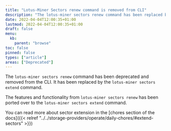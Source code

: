 ```yaml
---
title: "Lotus-Miner Sectors renew command is removed from CLI"
description: "The lotus-miner sectors renew command has been replaced by lotus-miner sectors extend"
date: 2022-04-04T12:00:35+01:00
lastmod: 2022-04-04T12:00:35+01:00
draft: false
menu:
  kb:
    parent: "browse"
toc: false
pinned: false
types: ["article"]
areas: ["Deprecated"]
---
```


The `lotus-miner sectors renew` command has been deprecated and removed from the CLI. It has been replaced by the `lotus-miner sectors extend` command.

The features and functionality from `lotus-miner sectors renew` has been ported over to the `lotus-miner sectors extend` command.

You can read more about sector extension in the [chores section of the docs]({{< relref "../../storage-providers/operate/daily-chores/#extend-sectors" >}})